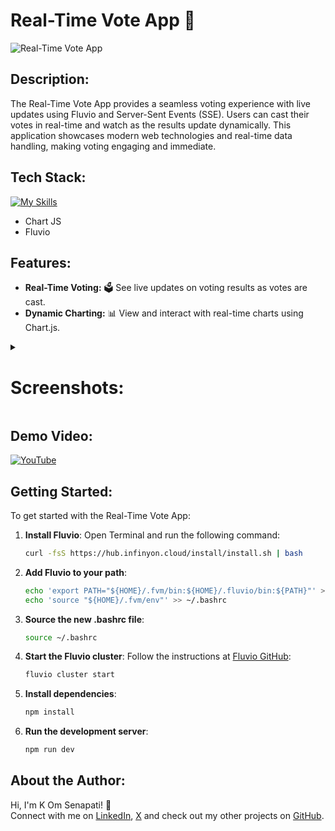# **Real-Time Vote App** 🎉

![Real-Time Vote App](https://socialify.git.ci/kom-senapati/real-time-voting-app/image?font=KoHo&name=1&owner=1&pattern=Diagonal%20Stripes&theme=Light)

## **Description:**

The Real-Time Vote App provides a seamless voting experience with live updates using Fluvio and Server-Sent Events (SSE). Users can cast their votes in real-time and watch as the results update dynamically. This application showcases modern web technologies and real-time data handling, making voting engaging and immediate.

## **Tech Stack:**

[![My Skills](https://skillicons.dev/icons?i=ts,nodejs,expressjs,html,tailwindcss)](https://skillicons.dev)

- Chart JS
- Fluvio

## **Features:**

- **Real-Time Voting:** 🗳️ See live updates on voting results as votes are cast.
- **Dynamic Charting:** 📊 View and interact with real-time charts using Chart.js.

<details>
<summary><h1><b>Screenshots:</b></h1></summary>

</details>

## **Demo Video:**

[![YouTube](http://i.ytimg.com/vi/id/hqdefault.jpg)](https://www.youtube.com/watch?v=id)

## **Getting Started:**

To get started with the Real-Time Vote App:

1. **Install Fluvio**: Open Terminal and run the following command:

   ```bash
   curl -fsS https://hub.infinyon.cloud/install/install.sh | bash
   ```

2. **Add Fluvio to your path**:

   ```bash
   echo 'export PATH="${HOME}/.fvm/bin:${HOME}/.fluvio/bin:${PATH}"' >> ~/.bashrc
   echo 'source "${HOME}/.fvm/env"' >> ~/.bashrc
   ```

3. **Source the new .bashrc file**:

   ```bash
   source ~/.bashrc
   ```

4. **Start the Fluvio cluster**: Follow the instructions at [Fluvio GitHub](https://github.com/infinyon/fluvio):

   ```bash
   fluvio cluster start
   ```

5. **Install dependencies**:

   ```bash
   npm install
   ```

6. **Run the development server**:
   ```bash
   npm run dev
   ```

## **About the Author:**

Hi, I'm K Om Senapati! 👋  
Connect with me on [LinkedIn](https://www.linkedin.com/in/kom-senapati/), [X](https://x.com/kom_senapati) and check out my other projects on [GitHub](https://github.com/kom-senapati).
